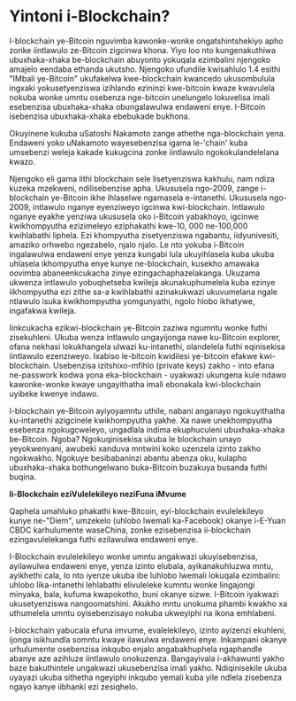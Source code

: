 # Yintoni i-Blockchain?
I-blockchain ye-Bitcoin nguvimba kawonke-wonke ongatshintshekiyo apho zonke iintlawulo ze-Bitcoin zigcinwa khona. Yiyo loo nto kungenakuthiwa ubuxhaka-xhaka be-blockchain abuyonto yokuqala ezimbalini njengoko amajelo eendaba ethanda ukutsho. Njengoko ufundile kwisahlulo 1.4 esithi "IMbali ye-Bitcoin" ukufakelwa kwe-blockchain kwancedo ukusombulula ingxaki yokusetyenziswa izihlando ezininzi kwe-bitcoin kwaze kwavulela nokuba wonke umntu osebenza nge-bitcoin unelungelo lokuvelisa imali esebenzisa ubuxhaka-xhaka obungalawulwa endaweni enye. I-Bitcoin isebenzisa ubuxhaka-xhaka ebebukade bukhona. 

Okuyinene kukuba uSatoshi Nakamoto zange athethe nga-blockchain yena. Endaweni yoko uNakamoto wayesebenzisa igama le-'chain' kuba umsebenzi weleja kakade kukugcina zonke iintlawulo ngokokulandelelana kwazo.

Njengoko eli gama lithi blockchain sele lisetyenziswa kakhulu, nam ndiza kuzeka mzekweni, ndilisebenzise apha. Ukususela ngo-2009, zange i-blockchain ye-Bitcoin ikhe ihlaselwe ngamasela e-intanethi. Ukususela ngo-2009, intlawulo nganye eyenziweyo igcinwa kwi-blockchain. Intlawulo nganye eyakhe yenziwa ukususela oko i-Bitcoin yabakhoyo, igcinwe kwikhompyutha ezizimeleyo eziphakathi kwe-10, 000 ne-100,000 kwihlabathi liphela. Ezi khompyutha zisetyenziswa ngabantu, iidyunivesiti, amaziko orhwebo ngezabelo, njalo njalo. Le nto yokuba i-Bitcoin ingalawulwa endaweni enye yenza kungabi lula ukuyihlasela kuba ukuba uhlasela ikhompyutha enye kunye ne-blockchain, kusekho amawaka oovimba abaneenkcukacha zinye ezingachaphazelakanga. Ukuzama ukwenza intlawulo yobuqhetseba kwileja akunakuphumelela kuba ezinye iikhompyutha ezi zithe sa-a kwihlabathi azinakukwazi ukuvumelana ngale ntlawulo isuka kwikhompyutha yomgunyathi, ngolo hlobo ikhatywe, ingafakwa kwileja.

Iinkcukacha ezikwi-blockchain ye-Bitcoin zaziwa ngumntu wonke futhi zisekuhleni. Ukuba wenza intlawulo ungayijonga nawe ku-Bitcoin explorer, ofana nekhasi lokukhangela ulwazi ku-intanethi, olandelela futhi eqinisekisa iintlawulo ezenziweyo. Ixabiso le-bitcoin kwidilesi ye-bitcoin efakwe kwi-blockchain. Usebenzisa izitshixo-mfihlo (private keys) zakho - into efana ne-passwork kodwa yona eka-blockchain - uyakwazi ukungena kule ndawo kawonke-wonke kwaye ungayithatha imali ebonakala kwi-blockchain uyibeke kwenye indawo.

I-blockchain ye-Bitcoin ayiyoyamntu uthile, nabani anganayo ngokuyithatha ku-intanethi azigcinele kwikhompyutha yakhe. Xa nawe unekhompyutha esebenza ngokugcweleyo, ungadlala indima ekuphuculeni ubuxhaka-xhaka be-Bitcoin. Ngoba? Ngokuqinisekisa ukuba le blockchain unayo yeyokwenyani, awubeki xanduva mntwini koko uzenzela izinto zakho ngokwakho. Ngokuye besibabaninzi abantu abenza oku, kulapho ubuxhaka-xhaka bothungelwano buka-Bitcoin buzakuya busanda futhi buqina. 

**Ii-Blockchain eziVulelekileyo neziFuna iMvume**

Qaphela umahluko phakathi kwe-Bitcoin, eyi-blockchain evulelekileyo kunye ne-"Diem", umzekelo (uhlobo lwemali ka-Facebook) okanye i-E-Yuan CBDC karhulumente waseChina, zonke ezisebenzisa ii-blockchain ezingavulelekanga futhi ezilawulwa endaweni enye. 

I-Blockchain evulelekileyo wonke umntu angakwazi ukuyisebenzisa, ayilawulwa endaweni enye, yenza izinto elubala, ayikanakuhluzwa mntu, ayikhethi cala, lo nto iyenze ukuba ibe luhlobo lwemali lokuqala ezimbalini: uhlobo lika-intanethi lehlabathi elivuleleke kumntu wonke lingajongi minyaka, bala, kufuma kwapokotho, buni okanye sizwe. I-Bitcoin iyakwazi ukusetyenziswa nangoomatshini. Akukho mntu unokuma phambi kwakho xa uthumelela umntu oyisebenzisayo nokuba ukweyiphi na ikona emhlabeni. 

I-blockchain yabucala efuna imvume, evalelekileyo, izinto ayizenzi ekuhleni, ijonga isikhundla somntu kwaye ilawulwa endaweni enye. Inkampani okanye urhulumente osebenzisa inkqubo enjalo angabakhuphela ngaphandle abanye aze azihluze iintlawulo onokuzenza. Bangayivala i-akhawunti yakho baze bakuthintele ungakwazi ukusebenzisa imali yakho. Ndiqinisekile ukuba uyayazi ukuba sithetha ngeyiphi inkqubo yemali kuba yile ndlela zisebenza ngayo kanye iibhanki ezi zesiqhelo.

